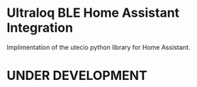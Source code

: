 # Ultraloq BLE Home Assistant Integration

Implimentation of the utecio python library for Home Assistant.

# UNDER DEVELOPMENT